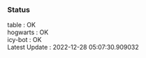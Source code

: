 ### Status


table : OK  
hogwarts : OK  
icy-bot : OK  
Latest Update : 2022-12-28 05:07:30.909032
